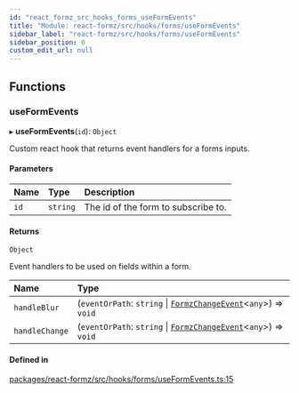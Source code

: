 ```yaml
---
id: "react_formz_src_hooks_forms_useFormEvents"
title: "Module: react-formz/src/hooks/forms/useFormEvents"
sidebar_label: "react-formz/src/hooks/forms/useFormEvents"
sidebar_position: 0
custom_edit_url: null
---
```


## Functions

### useFormEvents

▸ **useFormEvents**(`id`): `Object`

Custom react hook that returns event handlers for a forms inputs.

#### Parameters

| Name | Type | Description |
| :------ | :------ | :------ |
| `id` | `string` | The id of the form to subscribe to. |

#### Returns

`Object`

Event handlers to be used on fields within a form.

| Name | Type |
| :------ | :------ |
| `handleBlur` | (`eventOrPath`: `string` \| [`FormzChangeEvent`](../interfaces/react_formz_src_types_events.FormzChangeEvent.md)<`any`\>) => `void` |
| `handleChange` | (`eventOrPath`: `string` \| [`FormzChangeEvent`](../interfaces/react_formz_src_types_events.FormzChangeEvent.md)<`any`\>) => `void` |

#### Defined in

[packages/react-formz/src/hooks/forms/useFormEvents.ts:15](https://github.com/ZerryStack/react-formz/blob/main/packages/react-formz/src/hooks/forms/useFormEvents.ts#L15)
